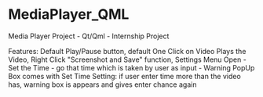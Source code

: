 # MediaPlayer_QML
Media Player Project - Qt/Qml - Internship Project

Features:
Default Play/Pause button, default One Click on Video Plays the Video, Right Click "Screenshot and Save" function, Settings Menu Open - Set the Time - go that time which is taken by user as input - Warning PopUp Box comes with Set Time Setting: if user enter time more than the video has, warning box is appears and gives enter chance again
